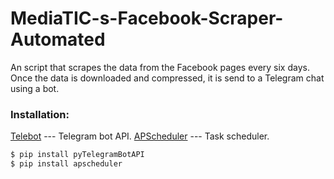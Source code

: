 # MediaTIC-s-Facebook-Scraper-Automated
An script that scrapes the data from the Facebook pages every six days.
Once the data is downloaded and compressed, it is send to a Telegram chat using a bot.

### Installation:
[Telebot](https://github.com/eternnoir/pyTelegramBotAPI) --- Telegram bot API.
[APScheduler](http://apscheduler.readthedocs.io/en/latest/userguide.html) --- Task scheduler.
```sh
$ pip install pyTelegramBotAPI
$ pip install apscheduler
```

